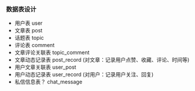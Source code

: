 ### 数据表设计
- 用户表 user
- 文章表 post
- 话题表 topic
- 评论表 comment
- 文章评论关联表 topic_comment
- 文章动态记录表 post_record (对文章：记录用户点赞、收藏、评论、时间等)
- 用户文章关联表 user_post
- 用户动态记录表 user_record (对用户：记录用户关注、回复)
- 私信信息表？ chat_message